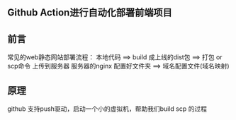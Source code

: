 
Github Action进行自动化部署前端项目
-----

## 前言

常见的web静态网站部署流程：
本地代码 ==> build 成上线的dist包 ==> 打包 or scp命令 上传到服务器
服务器的nginx 配置好文件夹 ==> 域名配置文件(域名映射)

## 原理
github 支持push驱动，启动一个小的虚拟机，帮助我们build scp 的过程



